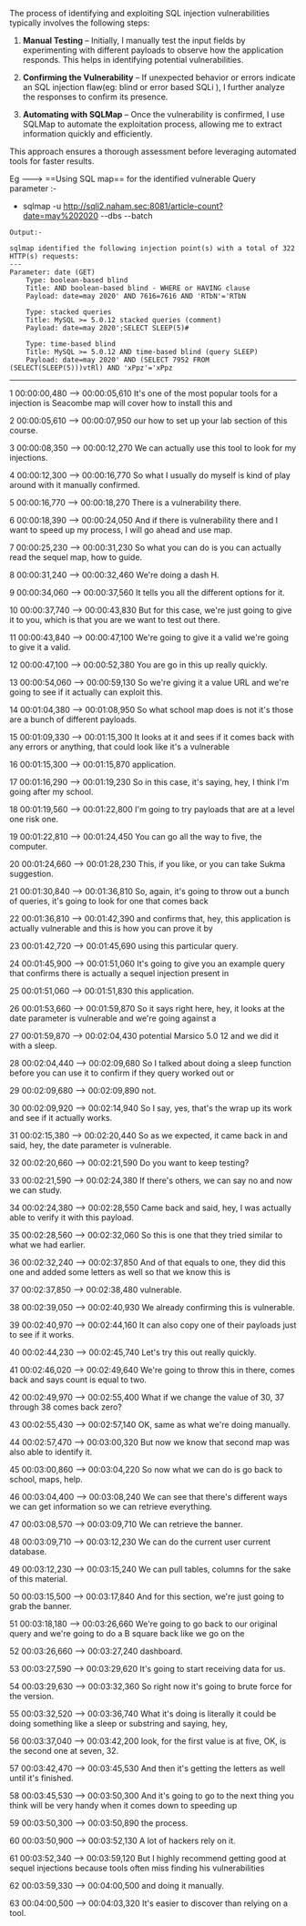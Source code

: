 The process of identifying and exploiting SQL injection vulnerabilities typically involves the following steps:

1. **Manual Testing** – Initially, I manually test the input fields by experimenting with different payloads to observe how the application responds. This helps in identifying potential vulnerabilities.
    
2. **Confirming the Vulnerability** – If unexpected behavior or errors indicate an SQL injection flaw(eg: blind or error based SQLi ), I further analyze the responses to confirm its presence.
    
3. **Automating with SQLMap** – Once the vulnerability is confirmed, I use SQLMap to automate the exploitation process, allowing me to extract information quickly and efficiently.
    

This approach ensures a thorough assessment before leveraging automated tools for faster results.


Eg --->
==Using SQL map== for the identified vulnerable Query parameter :-
-  sqlmap -u http://sqli2.naham.sec:8081/article-count?date=may%202020 --dbs --batch

```
Output:-

sqlmap identified the following injection point(s) with a total of 322 HTTP(s) requests:
---
Parameter: date (GET)
    Type: boolean-based blind
    Title: AND boolean-based blind - WHERE or HAVING clause
    Payload: date=may 2020' AND 7616=7616 AND 'RTbN'='RTbN

    Type: stacked queries
    Title: MySQL >= 5.0.12 stacked queries (comment)
    Payload: date=may 2020';SELECT SLEEP(5)#

    Type: time-based blind
    Title: MySQL >= 5.0.12 AND time-based blind (query SLEEP)
    Payload: date=may 2020' AND (SELECT 7952 FROM (SELECT(SLEEP(5)))vtRl) AND 'xPpz'='xPpz

```







----



1
00:00:00,480 --> 00:00:05,610
It's one of the most popular tools for a injection is Seacombe map will cover how to install this and

2
00:00:05,610 --> 00:00:07,950
our how to set up your lab section of this course.

3
00:00:08,350 --> 00:00:12,270
We can actually use this tool to look for my injections.

4
00:00:12,300 --> 00:00:16,770
So what I usually do myself is kind of play around with it manually confirmed.

5
00:00:16,770 --> 00:00:18,270
There is a vulnerability there.

6
00:00:18,390 --> 00:00:24,050
And if there is vulnerability there and I want to speed up my process, I will go ahead and use map.

7
00:00:25,230 --> 00:00:31,230
So what you can do is you can actually read the sequel map, how to guide.

8
00:00:31,240 --> 00:00:32,460
We're doing a dash H.

9
00:00:34,060 --> 00:00:37,560
It tells you all the different options for it.

10
00:00:37,740 --> 00:00:43,830
But for this case, we're just going to give it to you, which is that you are we want to test out there.

11
00:00:43,840 --> 00:00:47,100
We're going to give it a valid we're going to give it a valid.

12
00:00:47,100 --> 00:00:52,380
You are go in this up really quickly.

13
00:00:54,060 --> 00:00:59,130
So we're giving it a value URL and we're going to see if it actually can exploit this.

14
00:01:04,380 --> 00:01:08,950
So what school map does is not it's those are a bunch of different payloads.

15
00:01:09,330 --> 00:01:15,300
It looks at it and sees if it comes back with any errors or anything, that could look like it's a vulnerable

16
00:01:15,300 --> 00:01:15,870
application.

17
00:01:16,290 --> 00:01:19,230
So in this case, it's saying, hey, I think I'm going after my school.

18
00:01:19,560 --> 00:01:22,800
I'm going to try payloads that are at a level one risk one.

19
00:01:22,810 --> 00:01:24,450
You can go all the way to five, the computer.

20
00:01:24,660 --> 00:01:28,230
This, if you like, or you can take Sukma suggestion.

21
00:01:30,840 --> 00:01:36,810
So, again, it's going to throw out a bunch of queries, it's going to look for one that comes back

22
00:01:36,810 --> 00:01:42,390
and confirms that, hey, this application is actually vulnerable and this is how you can prove it by

23
00:01:42,720 --> 00:01:45,690
using this particular query.

24
00:01:45,900 --> 00:01:51,060
It's going to give you an example query that confirms there is actually a sequel injection present in

25
00:01:51,060 --> 00:01:51,830
this application.

26
00:01:53,660 --> 00:01:59,870
So it says right here, hey, it looks at the date parameter is vulnerable and we're going against a

27
00:01:59,870 --> 00:02:04,430
potential Marsico 5.0 12 and we did it with a sleep.

28
00:02:04,440 --> 00:02:09,680
So I talked about doing a sleep function before you can use it to confirm if they query worked out or

29
00:02:09,680 --> 00:02:09,890
not.

30
00:02:09,920 --> 00:02:14,940
So I say, yes, that's the wrap up its work and see if it actually works.

31
00:02:15,380 --> 00:02:20,440
So as we expected, it came back in and said, hey, the date parameter is vulnerable.

32
00:02:20,660 --> 00:02:21,590
Do you want to keep testing?

33
00:02:21,590 --> 00:02:24,380
If there's others, we can say no and now we can study.

34
00:02:24,380 --> 00:02:28,550
Came back and said, hey, I was actually able to verify it with this payload.

35
00:02:28,560 --> 00:02:32,060
So this is one that they tried similar to what we had earlier.

36
00:02:32,240 --> 00:02:37,850
And of that equals to one, they did this one and added some letters as well so that we know this is

37
00:02:37,850 --> 00:02:38,480
vulnerable.

38
00:02:39,050 --> 00:02:40,930
We already confirming this is vulnerable.

39
00:02:40,970 --> 00:02:44,160
It can also copy one of their payloads just to see if it works.

40
00:02:44,230 --> 00:02:45,740
Let's try this out really quickly.

41
00:02:46,020 --> 00:02:49,640
We're going to throw this in there, comes back and says count is equal to two.

42
00:02:49,970 --> 00:02:55,400
What if we change the value of 30, 37 through 38 comes back zero?

43
00:02:55,430 --> 00:02:57,140
OK, same as what we're doing manually.

44
00:02:57,470 --> 00:03:00,320
But now we know that second map was also able to identify it.

45
00:03:00,860 --> 00:03:04,220
So now what we can do is go back to school, maps, help.

46
00:03:04,400 --> 00:03:08,240
We can see that there's different ways we can get information so we can retrieve everything.

47
00:03:08,570 --> 00:03:09,710
We can retrieve the banner.

48
00:03:09,710 --> 00:03:12,230
We can do the current user current database.

49
00:03:12,230 --> 00:03:15,240
We can pull tables, columns for the sake of this material.

50
00:03:15,500 --> 00:03:17,840
And for this section, we're just going to grab the banner.

51
00:03:18,180 --> 00:03:26,660
We're going to go back to our original query and we're going to do a B square back like we go on the

52
00:03:26,660 --> 00:03:27,240
dashboard.

53
00:03:27,590 --> 00:03:29,620
It's going to start receiving data for us.

54
00:03:29,630 --> 00:03:32,360
So right now it's going to brute force for the version.

55
00:03:32,520 --> 00:03:36,740
What it's doing is literally it could be doing something like a sleep or substring and saying, hey,

56
00:03:37,040 --> 00:03:42,200
look, for the first value is at five, OK, is the second one at seven, 32.

57
00:03:42,470 --> 00:03:45,530
And then it's getting the letters as well until it's finished.

58
00:03:45,530 --> 00:03:50,300
And it's going to go to the next thing you think will be very handy when it comes down to speeding up

59
00:03:50,300 --> 00:03:50,890
the process.

60
00:03:50,900 --> 00:03:52,130
A lot of hackers rely on it.

61
00:03:52,340 --> 00:03:59,120
But I highly recommend getting good at sequel injections because tools often miss finding his vulnerabilities

62
00:03:59,330 --> 00:04:00,500
and doing it manually.

63
00:04:00,500 --> 00:04:03,320
It's easier to discover than relying on a tool.